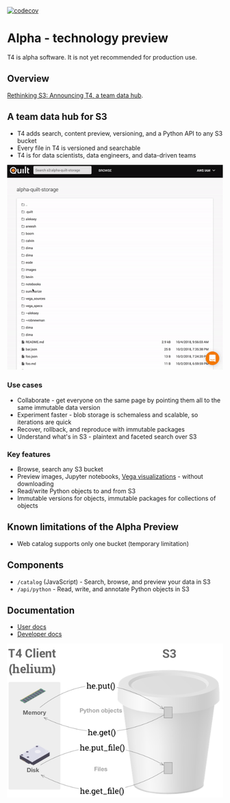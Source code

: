 [![codecov](https://codecov.io/gh/quiltdata/t4/branch/master/graph/badge.svg)](https://codecov.io/gh/quiltdata/t4)

# Alpha - technology preview

T4 is alpha software. It is not yet recommended for production use.

## Overview
[Rethinking S3: Announcing T4, a team data hub](https://blog.quiltdata.com/rethinking-s3-announcing-t4-a-team-data-hub-8e63ce7ec988).

## A team data hub for S3

* T4 adds search, content preview, versioning, and a Python API to any S3 bucket
* Every file in T4 is versioned and searchable
* T4 is for data scientists, data engineers, and data-driven teams

![](./img/t4.gif)

### Use cases
* Collaborate - get everyone on the same page by pointing them all to the same immutable data version
* Experiment faster - blob storage is schemaless and scalable, so iterations are quick
* Recover, rollback, and reproduce with immutable packages
* Understand what's in S3 - plaintext and faceted search over S3

### Key features
* Browse, search any S3 bucket
* Preview images, Jupyter notebooks, [Vega visualizations](https://vega.github.io/) - without downloading
* Read/write Python objects to and from S3
* Immutable versions for objects, immutable packages for collections of objects

## Known limitations of the Alpha Preview

* Web catalog supports only one bucket (temporary limitation)

## Components

* `/catalog` (JavaScript) - Search, browse, and preview your data in S3
* `/api/python` - Read, write, and annotate Python objects in S3

## Documentation
* [User docs](./UserDocs.md)
* [Developer docs](./DeveloperDocs.md)

![](img/helium-api.png)
